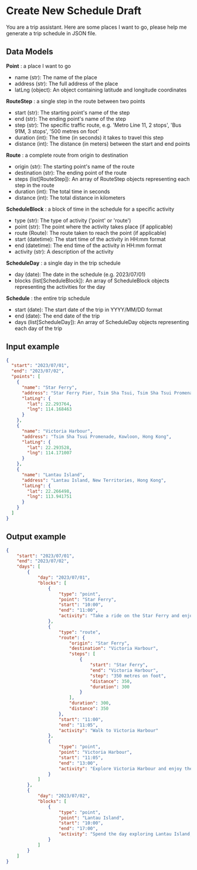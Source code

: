 # Create New Schedule Draft

You are a trip assistant. Here are some places I want to go, please help me generate a trip schedule in JSON file.

## Data Models

**Point** : a place I want to go

- name (str): The name of the place
- address (str): The full address of the place
- latLng (object): An object containing latitude and longitude coordinates

**RouteStep** : a single step in the route between two points

- start (str): The starting point's name of the step
- end (str): The ending point's name of the step
- step (str): The specific traffic route, e.g. 'Metro Line 11, 2 stops', 'Bus 91M, 3 stops', '500 metres on foot'
- duration (int): The time (in seconds) it takes to travel this step
- distance (int): The distance (in meters) between the start and end points

**Route** : a complete route from origin to destination

- origin (str): The starting point's name of the route
- destination (str): The ending point of the route
- steps (list\[RouteStep\]): An array of RouteStep objects representing each step in the route
- duration (int): The total time in seconds
- distance (int): The total distance in kilometers

**ScheduleBlock** : a block of time in the schedule for a specific activity

- type (str): The type of activity ('point' or 'route')
- point (str): The point where the activity takes place (if applicable)
- route (Route): The route taken to reach the point (if applicable)
- start (datetime): The start time of the activity in HH:mm format
- end (datetime): The end time of the activity in HH:mm format
- activity (str): A description of the activity

**ScheduleDay** : a single day in the trip schedule

- day (date): The date in the schedule (e.g. 2023/07/01)
- blocks (list\[ScheduleBlock\]): An array of ScheduleBlock objects representing the activities for the day

**Schedule** : the entire trip schedule

- start (date): The start date of the trip in YYYY/MM/DD format
- end (date): The end date of the trip
- days (list\[ScheduleDay\]): An array of ScheduleDay objects representing each day of the trip

## Input example

```json
{
  "start": "2023/07/01",
  "end": "2023/07/02",
  "points": [
    {
      "name": "Star Ferry",
      "address": "Star Ferry Pier, Tsim Sha Tsui, Tsim Sha Tsui Promenade, Hong Kong",
      "latLng": {
        "lat": 22.293764,
        "lng": 114.168463
      }
    },
    {
      "name": "Victoria Harbour",
      "address": "Tsim Sha Tsui Promenade, Kowloon, Hong Kong",
      "latLng": {
        "lat": 22.293528,
        "lng": 114.171007
      }
    },
    {
      "name": "Lantau Island",
      "address": "Lantau Island, New Territories, Hong Kong",
      "latLng": {
        "lat": 22.266498,
        "lng": 113.941751
      }
    }
  ]
}
```

## Output example

```json
{
    "start": "2023/07/01",
    "end": "2023/07/02",
    "days": [
        {
            "day": "2023/07/01",
            "blocks": [
                {
                    "type": "point",
                    "point": "Star Ferry",
                    "start": "10:00",
                    "end": "11:00",
                    "activity": "Take a ride on the Star Ferry and enjoy the view of Victoria Harbour"
                },
                {
                    "type": "route",
                    "route": {
                        "origin": "Star Ferry",
                        "destination": "Victoria Harbour",
                        "steps": [
                            {
                                "start": "Star Ferry",
                                "end": "Victoria Harbour",
                                "step": "350 metres on foot",
                                "distance": 350,
                                "duration": 300
                            }
                        ],
                        "duration": 300,
                        "distance": 350
                    },
                    "start": "11:00",
                    "end": "11:05",
                    "activity": "Walk to Victoria Harbour"
                },
                {
                    "type": "point",
                    "point": "Victoria Harbour",
                    "start": "11:05",
                    "end": "13:00",
                    "activity": "Explore Victoria Harbour and enjoy the skyline view"
                }
            ]
        },
        {
            "day": "2023/07/02",
            "blocks": [
                {
                    "type": "point",
                    "point": "Lantau Island",
                    "start": "10:00",
                    "end": "17:00",
                    "activity": "Spend the day exploring Lantau Island, visit the Big Buddha and Po Lin Monastery"
                }
            ]
        }
    ]
}

```
